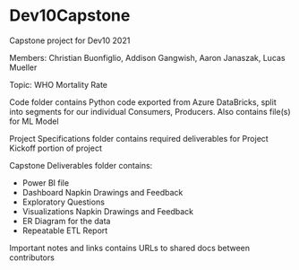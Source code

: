 # Dev10Capstone

Capstone project for Dev10 2021 

Members: Christian Buonfiglio, Addison Gangwish, Aaron Janaszak, Lucas Mueller

Topic: WHO Mortality Rate

Code folder contains Python code exported from Azure DataBricks, split into segments for our individual Consumers, Producers. Also contains file(s) for ML Model

Project Specifications folder contains required deliverables for Project Kickoff portion of project

Capstone Deliverables folder contains:
  - Power BI file
  - Dashboard Napkin Drawings and Feedback  
  - Exploratory Questions
  - Visualizations Napkin Drawings and Feedback
  - ER Diagram for the data
  - Repeatable ETL Report

Important notes and links contains URLs to shared docs between contributors


